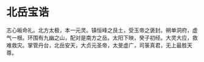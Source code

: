 # 北岳宝诰

志心皈命礼。北方太极，本一元灵。镇恒峰之艮土，受玉帝之褒封。朔单洞府，虚气一根。环围有九幽之山，配对是南方之岳。太阳下映，癸子初经。大灵大应，救难救灾。掌管丹台，北岳安天，大贞元圣帝，太旻虚广，司箓真君，无上最胜天尊。
